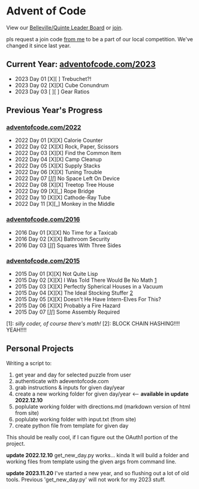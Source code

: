 # Advent of Code

View our [Belleville/Quinte Leader Board](https://adventofcode.com/2023/leaderboard/private/view/2588518) or [join](https://adventofcode.com/2023/leaderboard/private).

pls request a join code [from me](mailto:greg.denyes@gmail.com) to be a part of our local competition. We've changed it since last year.

## Current Year: [adventofcode.com/2023](https://adventofcode.com/2023)

- 2023 Day 01 [X][ ] Trebuchet?!
- 2023 Day 02 [X][X] Cube Conundrum
- 2023 Day 03 [ ][ ] Gear Ratios 


<!-- Notes
- [3]: my attempt at genetic algorithym.
- [4]: this one looks like tetris 
-->

## Previous Year's Progress

### [adventofcode.com/2022](https://adventofcode.com/2022)
- 2022 Day 01 [X][X] Calorie Counter
- 2022 Day 02 [X][X] Rock, Paper, Scissors
- 2022 Day 03 [X][X] Find the Common Item
- 2022 Day 04 [X][X] Camp Cleanup
- 2022 Day 05 [X][X] Supply Stacks
- 2022 Day 06 [X][X] Tuning Trouble
- 2022 Day 07 [_][_] No Space Left On Device
- 2022 Day 08 [X][X] Treetop Tree House
- 2022 Day 09 [X][_] Rope Bridge
- 2022 Day 10 [X][X] Cathode-Ray Tube
- 2022 Day 11 [X][_] Monkey in the Middle

### [adventofcode.com/2016](https://adventofcode.com/2016)

- 2016 Day 01 [X][X] No Time for a Taxicab
- 2016 Day 02 [X][X] Bathroom Security
- 2016 Day 03 [_][_] Squares With Three Sides

### [adventofcode.com/2015](https://adventofcode.com/2015)

- 2015 Day 01 [X][X] Not Quite Lisp
- 2015 Day 02 [X][X] I Was Told There Would Be No Math [1](#1)
- 2015 Day 03 [X][X] Perfectly Spherical Houses in a Vacuum
- 2015 Day 04 [X][X] The Ideal Stocking Stuffer [2](#2)
- 2015 Day 05 [X][X] Doesn't He Have Intern-Elves For This?
- 2015 Day 06 [X][X] Probably a Fire Hazard
- 2015 Day 07 [_][_] Some Assembly Required

[1]: *silly coder, of course there's math!*
[2]: BLOCK CHAIN HASHING!!!! YEAH!!!!

## Personal Projects

Writing a script to:

1. get year and day for selected puzzle from user
2. authenticate with adeventofcode.com
3. grab instructions & inputs for given day/year
4. create a new working folder for given day/year <-- **available in update 2022.12.10**
5. poplulate working folder with directions.md (markdown version of html from site)
6. poplulate working folder with input.txt (from site)
7. create python file from template for given day

This should be really cool, if I can figure out the OAuth1 portion of the project.

**update 2022.12.10**
get_new_day.py works... kinda
It will build a folder and working files from template using the given args from command line.

**update 2023.11.20**
I've started a new year, and so flushing out a lot of old tools. Previous 'get_new_day.py' will not work for my 2023 stuff.


<!-- `cmd
run it as:
get_new_day.py y=2022 d=19
`

it will print to screen the usage documentation without making any changes
**WARNING!!!**
double check your args when executing!!!
This prog will overwrite any files with the names:

     "description.md"
     "input.txt"
     "sample.txt"
     f"day_{day_str}.py" -->
